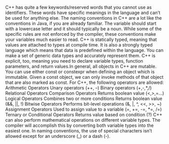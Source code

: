 C++ has quite a few keywords/reserved words that you cannot use as identifiers. These words have specific meanings in the language and can’t be used for anything else. The naming conventions in C++ are a lot like the conventions in Java, if you are already familiar. The variable should start with a lowercase letter and it should typically be a noun. While some of the specific rules are not enforced by the compiler, these conventions make your variables much easier to read. 
C++ is statically typed, meaning that values are attached to types at compile time. It is also a strongly typed language which means that data is predefined within the language. You can make a set of generic data types and accurately represent them. C++ is explicit, too, meaning you need to declare variable types, function parameters, and return values.In general, all objects in C++ are mutable. You can use either const or constexpr when defining an object which is immutable. Given a const object, we can only invoke methods of that object that are also marked as const. 
For C++, the following operators are allowed:
  Arithmetic Operators
    Unary operators (++, –) 
    Binary operators (+,-,*,/)
    Relational Operators 
  Comparison Operators
    Returns boolean value (<,>,=...)
  Logical Operators 
    Combines two or more conditions 
    Returns boolean value (&&, ||, !)
  Bitwise Operators 
    Performs bit-level operations (&, |, ^, <<, >>, ~)
  Assignment Operators 
    Used to assign value to a variable (=, +=, -=, *=, /=)
  Ternary or Conditional Operators 
    Returns value based on condition (?) 
C++ can also perform mathematical operations on different variable types. The compiler will accomplish this by converting both variable types into the easiest one. 
In naming conventions, the use of special characters isn’t allowed except for an underscore (_) or a dash (-). 
